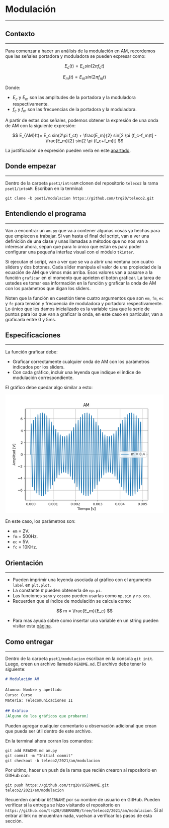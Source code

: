 <script type="text/javascript" charset="utf-8" 
src="https://cdn.mathjax.org/mathjax/latest/MathJax.js?config=TeX-AMS-MML_HTMLorMML,
https://vincenttam.github.io/javascripts/MathJaxLocal.js"></script>

# Modulación
---

## Contexto
---

Para comenzar a hacer un análisis de la modulación en AM, recordemos que las señales portadora y moduladora se pueden expresar como:

$$
E_c(t)= E_c sin(2\pi f_ct)
$$

$$
E_m(t)=E_m sin(2\pi f_mt)
$$

Donde:
- $E_c$ y $E_m$ son las amplitudes de la portadora y la moduladora respectivamente.
- $f_c$ y $f_m$ son las frecuencias de la portadora y la moduladora.

A partir de estas dos señales, podemos obtener la expresión de una onda de AM con la siguiente expresión:

$$
E_{AM}(t)= E_c sin(2\pi f_ct) + \frac{E_m}{2} sin[2 \pi (f_c-f_m)t] - \frac{E_m}{2} sin[2 \pi (f_c+f_m)t]
$$

La justificación de expresión pueden verla en este [apartado](../am-formula.md).

## Donde empezar
---
Dentro de la carpeta `pset1/introAM` clonen del repositorio `teleco2` la rama `pset1/intoAM`. Escriban en la terminal:

```
git clone -b pset1/modulacion https://github.com/trq20/teleco2.git
```

## Entendiendo el programa
---
Van a encontrar un `am.py` que va a contener algunas cosas ya hechas para que empiecen a trabajar. Si van hasta el final del script, van a ver una definición de una clase y unas llamadas a métodos que no nos van a interesar ahora, sepan que para lo único que están es para poder configurar una pequeña interfaz visual con el módulo `tkinter`. 

Si ejecutan el script, van a ver que se va a abrir una ventana con cuatro sliders y dos botones. Cada slider manipula el valor de una propiedad de la ecuación de AM que vimos más arriba. Esos valores van a pasarse a la función `graficar` en el momento que aprieten el botón graficar. La tarea de ustedes es tomar esa información en la función y graficar la onda de AM con los parámetros que digan los sliders.

Noten que la función en cuestión tiene cuatro argumentos que son `em`, `fm`, `ec` y `fc` para tensión y frecuencia de moduladora y portadora respectivamente. Lo único que les damos inicializado es la variable `time` que la serie de puntos para los que van a graficar la onda, en este caso en particular, van a graficarla entre 0 y 5ms.

## Especificaciones
---
La función graficar debe:
- Graficar correctamente cualquier onda de AM con los parámetros indicados por los sliders.
- Con cada gráfico, incluir una leyenda que indique el índice de modulación correspondiente.  

El gráfico debe quedar algo similar a esto:

![](ejemplo.png)

En este caso, los parámetros son:
- `em` = 2V.
- `fm` = 500Hz.
- `ec` = 5V.
- `fc` = 10KHz.

## Orientación
---
- Pueden imprimir una leyenda asociada al gráfico con el argumento `label` en `plt.plot`.
- La constante $\pi$ pueden obtenerla de `np.pi`.
- Las funciones `seno` y `coseno` pueden usarlas como `np.sin` y `np.cos`.
- Recuerden que el índice de modulación se calcula como:
 
$$
m = \frac{E_m}{E_c}
$$

- Para mas ayuda sobre como insertar una variable en un string pueden visitar esta [página](https://www.w3schools.com/python/ref_string_format.asp).

## Como entregar
---
Dentro de la carpeta `pset1/modulacion` escriban en la consola `git init`. Luego, creen un archivo llamado `README.md`. El archivo debe tener lo siguiente:

```markdown
# Modulación AM

Alumno: Nombre y apellido
Curso: Curso
Materia: Telecomunicaciones II

## Gráfico
[Alguno de los gráficos que probaron]
```

Pueden agregar cualquier comentario u observación adicional que crean que pueda ser útil dentro de este archivo.

En la terminal ahora corran los comandos:

```
git add README.md am.py
git commit -m "Initial commit"
git checkout -b teleco2/2021/am/modulacion
```

Por ultimo, hacer un push de la rama que recién crearon al repositorio en GitHub con:

```
git push https://github.com/trq20/USERNAME.git teleco2/2021/am/modulacion
```

Recuerden cambiar `USERNAME` por su nombre de usuario en GitHub. Pueden verificar si la entrega se hizo visitando el repositorio en `https://github.com/trq20/USERNAME/tree/teleco2/2021/am/modulacion`. Si al entrar al link no encuentran nada, vuelvan a verificar los pasos de esta sección.
